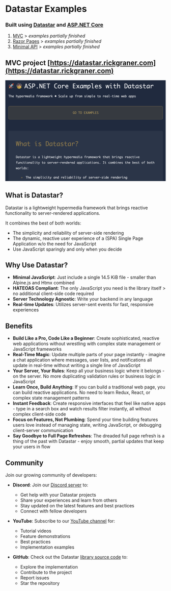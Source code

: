 # Datastar Examples
### Built using [Datastar](https://data-star.dev/) and [ASP.NET Core](https://dotnet.microsoft.com/en-us/apps/aspnet)

1. [MVC](https://learn.microsoft.com/en-us/aspnet/core/data/ef-mvc/intro?view=aspnetcore-9.0) > *examples partially finished*
2. [Razor Pages](https://learn.microsoft.com/en-us/aspnet/core/data/ef-rp/intro?view=aspnetcore-9.0&tabs=visual-studio) > *examples partially finished*
3. [Minimal API](https://learn.microsoft.com/en-us/aspnet/core/fundamentals/minimal-apis/overview?view=aspnetcore-9.0) > *examples partially finished*

## MVC project [https://datastar.rickgraner.com](https://datastar.rickgraner.com)
![Active Search Demo](datastar-examples.png)  

## What is Datastar?

Datastar is a lightweight hypermedia framework that brings reactive functionality to server-rendered applications.

It combines the best of both worlds:
- The simplicity and reliability of server-side rendering
- The dynamic, reactive user experience of a (SPA) Single Page Application w/o the need for JavaScript
- Use JavaScript sparingly and only when you decide

## Why Use Datastar?

- **Minimal JavaScript**: Just include a single 14.5 KiB file - smaller than Alpine.js and Htmx combined
- **HATEOAS Compliant**: The only JavaScript you need is the library itself > no additional client-side code required
- **Server Technology Agnostic**: Write your backend in any language
- **Real-time Updates**: Utilizes server-sent events for fast, responsive experiences

## Benefits

- **Build Like a Pro, Code Like a Beginner**: Create sophisticated, reactive web applications without wrestling with complex state management or JavaScript frameworks
- **Real-Time Magic**: Update multiple parts of your page instantly - imagine a chat application where messages, user lists, and notifications all update in real-time without writing a single line of JavaScript
- **Your Server, Your Rules**: Keep all your business logic where it belongs - on the server. No more duplicating validation rules or business logic in JavaScript
- **Learn Once, Build Anything**: If you can build a traditional web page, you can build reactive applications. No need to learn Redux, React, or complex state management patterns
- **Instant Feedback**: Create responsive interfaces that feel like native apps - type in a search box and watch results filter instantly, all without complex client-side code
- **Focus on Features, Not Plumbing**: Spend your time building features users love instead of managing state, writing JavaScript, or debugging client-server communication
- **Say Goodbye to Full Page Refreshes**: The dreaded full page refresh is a thing of the past with Datastar - enjoy smooth, partial updates that keep your users in flow

## Community

Join our growing community of developers:

- **Discord**: Join our [Discord server](https://discord.gg/bnRNgZjgPh) to:
  - Get help with your Datastar projects
  - Share your experiences and learn from others
  - Stay updated on the latest features and best practices
  - Connect with fellow developers

- **YouTube**: Subscribe to our [YouTube channel](https://www.youtube.com/@data-star) for:
  - Tutorial videos
  - Feature demonstrations
  - Best practices
  - Implementation examples

- **GitHub**: Check out the Datastar [library source code](https://github.com/starfederation/datastar/tree/main/library) to:
  - Explore the implementation
  - Contribute to the project
  - Report issues
  - Star the repository